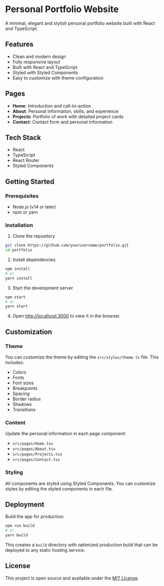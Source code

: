 # Personal Portfolio Website

A minimal, elegant and stylish personal portfolio website built with React and TypeScript.

## Features

- Clean and modern design
- Fully responsive layout
- Built with React and TypeScript
- Styled with Styled Components
- Easy to customize with theme configuration

## Pages

- **Home**: Introduction and call-to-action
- **About**: Personal information, skills, and experience
- **Projects**: Portfolio of work with detailed project cards
- **Contact**: Contact form and personal information

## Tech Stack

- React
- TypeScript
- React Router
- Styled Components

## Getting Started

### Prerequisites

- Node.js (v14 or later)
- npm or yarn

### Installation

1. Clone the repository

```bash
git clone https://github.com/yourusername/portfolio.git
cd portfolio
```

2. Install dependencies

```bash
npm install
# or
yarn install
```

3. Start the development server

```bash
npm start
# or
yarn start
```

4. Open [http://localhost:3000](http://localhost:3000) to view it in the browser.

## Customization

### Theme

You can customize the theme by editing the `src/styles/theme.ts` file. This includes:

- Colors
- Fonts
- Font sizes
- Breakpoints
- Spacing
- Border radius
- Shadows
- Transitions

### Content

Update the personal information in each page component:

- `src/pages/Home.tsx`
- `src/pages/About.tsx`
- `src/pages/Projects.tsx`
- `src/pages/Contact.tsx`

### Styling

All components are styled using Styled Components. You can customize styles by editing the styled components in each file.

## Deployment

Build the app for production:

```bash
npm run build
# or
yarn build
```

This creates a `build` directory with optimized production build that can be deployed to any static hosting service.

## License

This project is open source and available under the [MIT License](LICENSE).